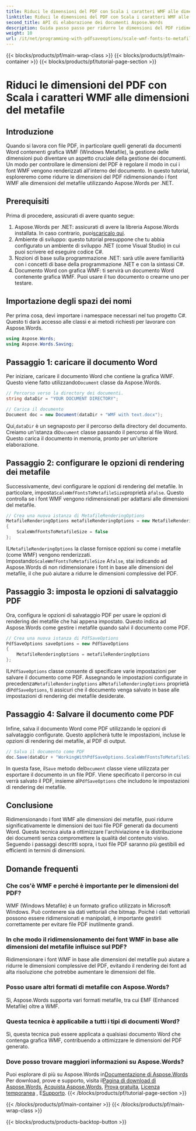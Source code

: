 ```yaml
---
title: Riduci le dimensioni del PDF con Scala i caratteri WMF alle dimensioni del metafile
linktitle: Riduci le dimensioni del PDF con Scala i caratteri WMF alle dimensioni del metafile
second_title: API di elaborazione dei documenti Aspose.Words
description: Guida passo passo per ridurre le dimensioni del PDF ridimensionando i font WMF alle dimensioni del metafile durante la conversione in PDF con Aspose.Words per .NET.
weight: 10
url: /it/net/programming-with-pdfsaveoptions/scale-wmf-fonts-to-metafile-size/
---
```


{{< blocks/products/pf/main-wrap-class >}}
{{< blocks/products/pf/main-container >}}
{{< blocks/products/pf/tutorial-page-section >}}

# Riduci le dimensioni del PDF con Scala i caratteri WMF alle dimensioni del metafile

## Introduzione

Quando si lavora con file PDF, in particolare quelli generati da documenti Word contenenti grafica WMF (Windows Metafile), la gestione delle dimensioni può diventare un aspetto cruciale della gestione dei documenti. Un modo per controllare le dimensioni del PDF è regolare il modo in cui i font WMF vengono renderizzati all'interno del documento. In questo tutorial, esploreremo come ridurre le dimensioni del PDF ridimensionando i font WMF alle dimensioni del metafile utilizzando Aspose.Words per .NET.

## Prerequisiti

Prima di procedere, assicurati di avere quanto segue:

1. Aspose.Words per .NET: assicurati di avere la libreria Aspose.Words installata. In caso contrario, puoi[scaricalo qui](https://releases.aspose.com/words/net/).
2. Ambiente di sviluppo: questo tutorial presuppone che tu abbia configurato un ambiente di sviluppo .NET (come Visual Studio) in cui puoi scrivere ed eseguire codice C#.
3. Nozioni di base sulla programmazione .NET: sarà utile avere familiarità con i concetti di base della programmazione .NET e con la sintassi C#.
4. Documento Word con grafica WMF: ti servirà un documento Word contenente grafica WMF. Puoi usare il tuo documento o crearne uno per testare.

## Importazione degli spazi dei nomi

Per prima cosa, devi importare i namespace necessari nel tuo progetto C#. Questo ti darà accesso alle classi e ai metodi richiesti per lavorare con Aspose.Words.

```csharp
using Aspose.Words;
using Aspose.Words.Saving;
```

## Passaggio 1: caricare il documento Word

 Per iniziare, caricare il documento Word che contiene la grafica WMF. Questo viene fatto utilizzando`Document` classe da Aspose.Words.

```csharp
// Percorso verso la directory dei documenti.
string dataDir = "YOUR DOCUMENT DIRECTORY";

// Carica il documento
Document doc = new Document(dataDir + "WMF with text.docx");
```

 Qui,`dataDir` è un segnaposto per il percorso della directory del documento. Creiamo un'istanza di`Document` classe passando il percorso al file Word. Questo carica il documento in memoria, pronto per un'ulteriore elaborazione.

## Passaggio 2: configurare le opzioni di rendering dei metafile

 Successivamente, devi configurare le opzioni di rendering del metafile. In particolare, imposta`ScaleWmfFontsToMetafileSize`proprietà a`false`. Questo controlla se i font WMF vengono ridimensionati per adattarsi alle dimensioni del metafile.

```csharp
// Crea una nuova istanza di MetafileRenderingOptions
MetafileRenderingOptions metafileRenderingOptions = new MetafileRenderingOptions
{
    ScaleWmfFontsToMetafileSize = false
};
```

 IL`MetafileRenderingOptions` la classe fornisce opzioni su come i metafile (come WMF) vengono renderizzati. Impostando`ScaleWmfFontsToMetafileSize` A`false`, stai indicando ad Aspose.Words di non ridimensionare i font in base alle dimensioni del metafile, il che può aiutare a ridurre le dimensioni complessive del PDF.

## Passaggio 3: imposta le opzioni di salvataggio PDF

Ora, configura le opzioni di salvataggio PDF per usare le opzioni di rendering dei metafile che hai appena impostato. Questo indica ad Aspose.Words come gestire i metafile quando salvi il documento come PDF.

```csharp
// Crea una nuova istanza di PdfSaveOptions
PdfSaveOptions saveOptions = new PdfSaveOptions
{
    MetafileRenderingOptions = metafileRenderingOptions
};
```

 IL`PdfSaveOptions` classe consente di specificare varie impostazioni per salvare il documento come PDF. Assegnando le impostazioni configurate in precedenza`MetafileRenderingOptions` al`MetafileRenderingOptions` proprietà di`PdfSaveOptions`, ti assicuri che il documento venga salvato in base alle impostazioni di rendering dei metafile desiderate.

## Passaggio 4: Salvare il documento come PDF

Infine, salva il documento Word come PDF utilizzando le opzioni di salvataggio configurate. Questo applicherà tutte le impostazioni, incluse le opzioni di rendering dei metafile, al PDF di output.


```csharp
// Salva il documento come PDF
doc.Save(dataDir + "WorkingWithPdfSaveOptions.ScaleWmfFontsToMetafileSize.pdf", saveOptions);
```

 In questa fase, il`Save` metodo del`Document` classe viene utilizzata per esportare il documento in un file PDF. Viene specificato il percorso in cui verrà salvato il PDF, insieme al`PdfSaveOptions` che includono le impostazioni di rendering dei metafile.

## Conclusione

Ridimensionando i font WMF alle dimensioni dei metafile, puoi ridurre significativamente le dimensioni dei tuoi file PDF generati da documenti Word. Questa tecnica aiuta a ottimizzare l'archiviazione e la distribuzione dei documenti senza compromettere la qualità del contenuto visivo. Seguendo i passaggi descritti sopra, i tuoi file PDF saranno più gestibili ed efficienti in termini di dimensioni.

## Domande frequenti

### Che cos'è WMF e perché è importante per le dimensioni del PDF?

WMF (Windows Metafile) è un formato grafico utilizzato in Microsoft Windows. Può contenere sia dati vettoriali che bitmap. Poiché i dati vettoriali possono essere ridimensionati e manipolati, è importante gestirli correttamente per evitare file PDF inutilmente grandi.

### In che modo il ridimensionamento dei font WMF in base alle dimensioni del metafile influisce sul PDF?

Ridimensionare i font WMF in base alle dimensioni del metafile può aiutare a ridurre le dimensioni complessive del PDF, evitando il rendering dei font ad alta risoluzione che potrebbe aumentare le dimensioni del file.

### Posso usare altri formati di metafile con Aspose.Words?

Sì, Aspose.Words supporta vari formati metafile, tra cui EMF (Enhanced Metafile) oltre a WMF.

### Questa tecnica è applicabile a tutti i tipi di documenti Word?

Sì, questa tecnica può essere applicata a qualsiasi documento Word che contenga grafica WMF, contribuendo a ottimizzare le dimensioni del PDF generato.

### Dove posso trovare maggiori informazioni su Aspose.Words?

 Puoi esplorare di più su Aspose.Words in[Documentazione di Aspose.Words](https://reference.aspose.com/words/net/) Per download, prove e supporto, visita il[Pagina di download di Aspose.Words](https://releases.aspose.com/words/net/), [Acquista Aspose.Words](https://purchase.aspose.com/buy), [Prova gratuita](https://releases.aspose.com/), [Licenza temporanea](https://purchase.aspose.com/temporary-license/) , E[Supporto](https://forum.aspose.com/c/words/8).
{{< /blocks/products/pf/tutorial-page-section >}}

{{< /blocks/products/pf/main-container >}}
{{< /blocks/products/pf/main-wrap-class >}}

{{< blocks/products/products-backtop-button >}}
